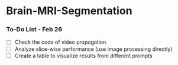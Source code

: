 # Brain-MRI-Segmentation

### To-Do List - Feb 26

- [ ] Check the code of video propogation
- [ ] Analyze slice-wise performance (use image processing directly)
- [ ] Create a table to visualize results from different prompts